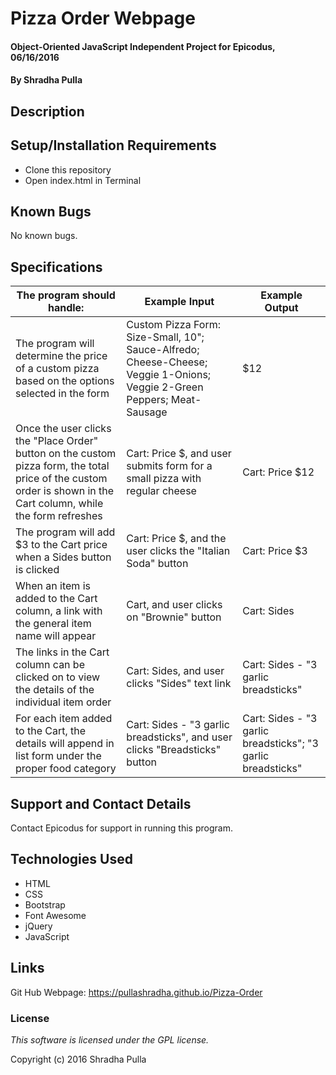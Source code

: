 # Pizza Order Webpage

#### Object-Oriented JavaScript Independent Project for Epicodus, 06/16/2016

#### By Shradha Pulla

## Description


## Setup/Installation Requirements

* Clone this repository
* Open index.html in Terminal

## Known Bugs

No known bugs.

## Specifications

The program should handle: | Example Input | Example Output
----- | ----- | -----
The program will determine the price of a custom pizza based on the options selected in the form | Custom Pizza Form: Size-Small, 10"; Sauce-Alfredo; Cheese-Cheese; Veggie 1-Onions; Veggie 2-Green Peppers; Meat-Sausage | $12
Once the user clicks the "Place Order" button on the custom pizza form, the total price of the custom order is shown in the Cart column, while the form refreshes | Cart: Price $, and user submits form for a small pizza with regular cheese | Cart: Price $12
The program will add $3 to the Cart price when a Sides button is clicked | Cart: Price $, and the user clicks the "Italian Soda" button | Cart: Price $3
When an item is added to the Cart column, a link with the general item name will appear | Cart, and user clicks on "Brownie" button | Cart: Sides
The links in the Cart column can be clicked on to view the details of the individual item order | Cart: Sides, and user clicks "Sides" text link | Cart: Sides - "3 garlic breadsticks"
For each item added to the Cart, the details will append in list form under the proper food category | Cart: Sides - "3 garlic breadsticks", and user clicks "Breadsticks" button   | Cart: Sides - "3 garlic breadsticks"; "3 garlic breadsticks"

## Support and Contact Details

Contact Epicodus for support in running this program.

## Technologies Used

* HTML
* CSS
* Bootstrap
* Font Awesome
* jQuery
* JavaScript

## Links

Git Hub Webpage: https://pullashradha.github.io/Pizza-Order

### License

*This software is licensed under the GPL license.*

Copyright (c) 2016 Shradha Pulla
